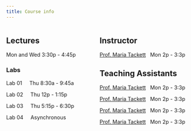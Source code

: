 ```yaml
---
title: Course info
---
```


<style>

.column {
  float: left;
  width: 50%;
}
</style> 

  <div class = "column">

<h2>Lectures </h2>

<font color="#339898"><i class="fas fa-calendar"></i></font> Mon and Wed 3:30p - 4:45p 

### Labs

Lab 01 &nbsp; <i class="fas fa-calendar" style = "color: #339898"></i></font> &nbsp; Thu 8:30a - 9:45a

Lab 02 &nbsp; <i class="fas fa-calendar" style = "color: #339898"></i></font> &nbsp; Thu 12p - 1:15p

Lab 03 &nbsp; <i class="fas fa-calendar" style = "color: #339898"></i></font> &nbsp; Thu 5:15p - 6:30p

Lab 04 &nbsp; <i class="fas fa-calendar" style = "color: #339898"></i></font> &nbsp; Asynchronous

</div> 

<div class = "column">

## Instructor

<i class="fas fa-user" style = "color: #339898"></i> <a href="mailto:maria.tackett@duke.edu" title="email"> Prof. Maria  Tackett</a> &nbsp; <i class="fas fa-calendar-check" style = "color: #339898"></i> Mon 2p - 3:3p

## Teaching Assistants

<i class="fas fa-user" style = "color: #339898"></i> <a href="mailto:maria.tackett@duke.edu" title="email"> Prof. Maria  Tackett</a> &nbsp; <i class="fas fa-calendar-check" style = "color: #339898"></i> Mon 2p - 3:3p

<i class="fas fa-user" style = "color: #339898"></i> <a href="mailto:maria.tackett@duke.edu" title="email"> Prof. Maria  Tackett</a> &nbsp; <i class="fas fa-calendar-check" style = "color: #339898"></i> Mon 2p - 3:3p

<i class="fas fa-user" style = "color: #339898"></i> <a href="mailto:maria.tackett@duke.edu" title="email"> Prof. Maria  Tackett</a> &nbsp; <i class="fas fa-calendar-check" style = "color: #339898"></i> Mon 2p - 3:3p

<i class="fas fa-user" style = "color: #339898"></i> <a href="mailto:maria.tackett@duke.edu" title="email"> Prof. Maria  Tackett</a> &nbsp; <i class="fas fa-calendar-check" style = "color: #339898"></i> Mon 2p - 3:3p

</div>


                
